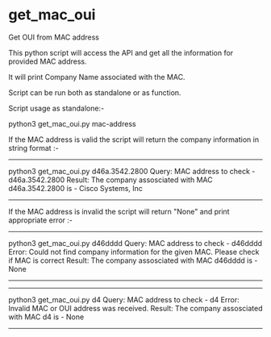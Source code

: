 # get_mac_oui
Get OUI from MAC address

This python script will access the API and get all the information for provided MAC address.

It will print Company Name associated with the MAC.

Script can be run both as standalone or as function. 

Script usage as standalone:-

python3 get_mac_oui.py mac-address

If the MAC address is valid the script will return the company information in string format :-

*************************************
python3 get_mac_oui.py d46a.3542.2800
Query:
	MAC address to check - d46a.3542.2800
Result:
	The company assosciated with MAC d46a.3542.2800 is - Cisco Systems, Inc
*************************************

If the MAC address is invalid the script will return "None" and print appropriate error :-

*************************************
python3 get_mac_oui.py d46dddd
Query:
	MAC address to check - d46dddd
Error:
	Could not find company information for the given MAC. Please check if MAC is correct
Result:
	The company assosciated with MAC d46dddd is - None
*************************************

*************************************
python3 get_mac_oui.py d4
Query:
	MAC address to check - d4
Error:
	Invalid MAC or OUI address was received.
Result:
	The company assosciated with MAC d4 is - None
*************************************
